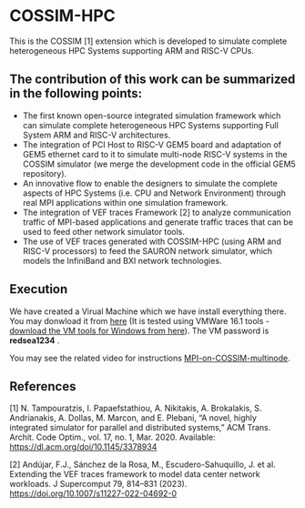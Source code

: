 # COSSIM-HPC
This is the COSSIM [1] extension which is developed to simulate complete heterogeneous HPC Systems supporting ARM and RISC-V CPUs.

## The contribution of this work can be summarized in the following points:
- The first known open-source integrated simulation framework which can simulate complete heterogeneous HPC Systems supporting Full System ARM and RISC-V architectures.
- The integration of PCI Host to RISC-V GEM5 board and adaptation of GEM5 ethernet card to it to simulate multi-node RISC-V systems in the COSSIM simulator (we merge the development code in the official GEM5 repository).
- An innovative flow to enable the designers to simulate the complete aspects of HPC Systems (i.e. CPU and Network Environment) through real MPI applications within one simulation framework.
- The integration of VEF traces Framework [2] to analyze communication traffic of MPI-based applications and generate traffic traces that can be used to feed other network simulator tools.
- The use of VEF traces generated with COSSIM-HPC (using ARM and RISC-V processors) to feed the SAURON network simulator, which models the InfiniBand and BXI network technologies.


## Execution
We have created a Virual Machine which we have install everything there. You may donwload it from [here](https://ihuedu-my.sharepoint.com/:f:/g/personal/ntampouratzis_ihu_gr/EpgTQ8xY-FtHgnLzDxYJCtQBNnVsaTyawzHqjFu7B8lxIA?e=eVKroj) (It is tested using VMWare 16.1 tools - [download the VM tools for Windows from here](https://ihuedu-my.sharepoint.com/:u:/g/personal/ntampouratzis_ihu_gr/EceCqMJ2-QdOpL3wbKX7bW8BZAuX1MzVrEpsxS9IpzNXJw?e=9HiYY4)). The VM password is <b>redsea1234</b> .

You may see the related video for instructions [MPI-on-COSSIM-multinode](https://ihuedu-my.sharepoint.com/:v:/g/personal/ntampouratzis_ihu_gr/ESUBDBEs3n9Jt0sJ9vCBqaoBVIqRlWH1ql45P6MrVsPmMg). 

## References
<a id="1">[1]</a> 
N. Tampouratzis, I. Papaefstathiou, A. Nikitakis, A. Brokalakis,
S. Andrianakis, A. Dollas, M. Marcon, and E. Plebani, “A novel,
highly integrated simulator for parallel and distributed systems,”
ACM Trans. Archit. Code Optim., vol. 17, no. 1, Mar. 2020.
Available: https://dl.acm.org/doi/10.1145/3378934

<a id="2">[2]</a> Andújar, F.J., Sánchez de la Rosa, M., Escudero-Sahuquillo, J. et al. Extending the VEF traces framework to model data center network workloads. J Supercomput 79, 814–831 (2023). https://doi.org/10.1007/s11227-022-04692-0
